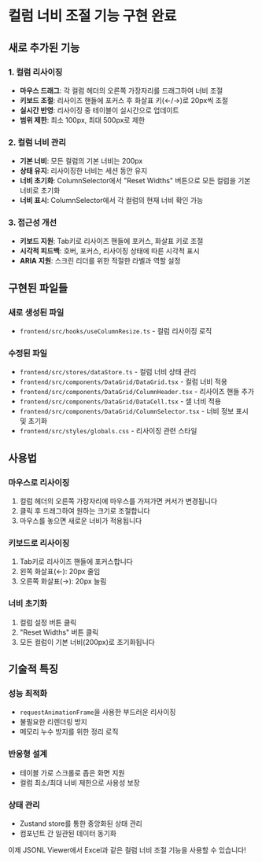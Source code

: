 # 컬럼 너비 조절 기능 구현 완료

## 새로 추가된 기능

### 1. 컬럼 리사이징
- **마우스 드래그**: 각 컬럼 헤더의 오른쪽 가장자리를 드래그하여 너비 조절
- **키보드 조절**: 리사이즈 핸들에 포커스 후 화살표 키(←/→)로 20px씩 조절
- **실시간 반영**: 리사이징 중 테이블이 실시간으로 업데이트
- **범위 제한**: 최소 100px, 최대 500px로 제한

### 2. 컬럼 너비 관리
- **기본 너비**: 모든 컬럼의 기본 너비는 200px
- **상태 유지**: 리사이징한 너비는 세션 동안 유지
- **너비 초기화**: ColumnSelector에서 "Reset Widths" 버튼으로 모든 컬럼을 기본 너비로 초기화
- **너비 표시**: ColumnSelector에서 각 컬럼의 현재 너비 확인 가능

### 3. 접근성 개선
- **키보드 지원**: Tab키로 리사이즈 핸들에 포커스, 화살표 키로 조절
- **시각적 피드백**: 호버, 포커스, 리사이징 상태에 따른 시각적 표시
- **ARIA 지원**: 스크린 리더를 위한 적절한 라벨과 역할 설정

## 구현된 파일들

### 새로 생성된 파일
- `frontend/src/hooks/useColumnResize.ts` - 컬럼 리사이징 로직

### 수정된 파일
- `frontend/src/stores/dataStore.ts` - 컬럼 너비 상태 관리
- `frontend/src/components/DataGrid/DataGrid.tsx` - 컬럼 너비 적용
- `frontend/src/components/DataGrid/ColumnHeader.tsx` - 리사이즈 핸들 추가
- `frontend/src/components/DataGrid/DataCell.tsx` - 셀 너비 적용
- `frontend/src/components/DataGrid/ColumnSelector.tsx` - 너비 정보 표시 및 초기화
- `frontend/src/styles/globals.css` - 리사이징 관련 스타일

## 사용법

### 마우스로 리사이징
1. 컬럼 헤더의 오른쪽 가장자리에 마우스를 가져가면 커서가 변경됩니다
2. 클릭 후 드래그하여 원하는 크기로 조절합니다
3. 마우스를 놓으면 새로운 너비가 적용됩니다

### 키보드로 리사이징
1. Tab키로 리사이즈 핸들에 포커스합니다
2. 왼쪽 화살표(←): 20px 줄임
3. 오른쪽 화살표(→): 20px 늘림

### 너비 초기화
1. 컬럼 설정 버튼 클릭
2. "Reset Widths" 버튼 클릭
3. 모든 컬럼이 기본 너비(200px)로 초기화됩니다

## 기술적 특징

### 성능 최적화
- `requestAnimationFrame`을 사용한 부드러운 리사이징
- 불필요한 리렌더링 방지
- 메모리 누수 방지를 위한 정리 로직

### 반응형 설계
- 테이블 가로 스크롤로 좁은 화면 지원
- 컬럼 최소/최대 너비 제한으로 사용성 보장

### 상태 관리
- Zustand store를 통한 중앙화된 상태 관리
- 컴포넌트 간 일관된 데이터 동기화

이제 JSONL Viewer에서 Excel과 같은 컬럼 너비 조절 기능을 사용할 수 있습니다!
